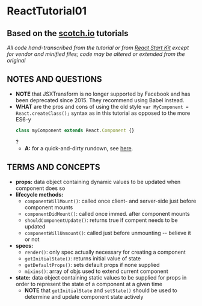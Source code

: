 # ReactTutorial01
## Based on the [scotch.io](https://scotch.io/tutorials/learning-react-getting-started-and-concepts) tutorials

*All code hand-transcribed from the tutorial or from [React Start Kit](https://facebook.github.io/react/downloads/react-15.0.1.zip) except for vendor and minified files; code may be altered or extended from the original*

## NOTES AND QUESTIONS
* **NOTE** that JSXTransform is no longer supported by Facebook and has been deprecated since 2015.  They recommend using Babel instead.
* **WHAT** are the pros and cons of using the old style `var MyComponent = React.createClass();` syntax as in this tutorial as opposed to the more ES6-y 
  ```javascript
  class myComponent extends React.Component {}
  ```
  ?
  - **A:** for a quick-and-dirty rundown, see [here](https://toddmotto.com/react-create-class-versus-component/).

## TERMS AND CONCEPTS
* **props:** data object containing dynamic values to be updated when component does so
* **lifecycle methods:**
  - `componentWillMount()`:  called once client- and server-side just before component mounts
  - `componentDidMount()`: called once immed. after component mounts
  - `shouldComponentUpdate()`: returns true if compent needs to be updated
  - `componentWillUnmount()`: called just before unmounting -- believe it or not
* **specs:**
  - `render()`:  only spec actually necessary for creating a component
  - `getInitialState()`:  returns initial value of state
  - `getDefaultProps()`: sets default props if none supplied
  - `mixins()`: array of objs used to extend current component
* **state:** data object containing static values to be supplied for props in order to represent the state of a component at a given time
  - **NOTE** that `getInitialState` and `setState()` should be used to determine and update component state actively
